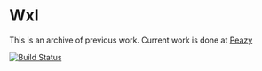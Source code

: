 # Wxl

This is an archive of previous work. Current work is done at [Peazy](https://github.com/jonaw/peazy)

[![Build Status](https://dev.azure.com/jonarewisting/wxl/_apis/build/status/jonaw.wxl?branchName=master)](https://dev.azure.com/jonarewisting/wxl/_build/latest?definitionId=1&branchName=master)
